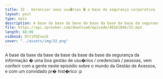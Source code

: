 ```yaml
---
title: 32 - Gerenciar seus usu�rios � a base da segurança corporativa
layout: post
type: main
description: A base da base da base da base da base da base da segurança da informação � uma boa gestáo de usu�rios / credenciais / pessoas, vem conferir com a gente neste episódio sobre o mundo da Gestáo de Acessos, e com um convidado pr� hist�rico :p
file: https://api.spreaker.com/download/episode/40161846/32.mp3
length: 60:00
videoid: DttjPQIvwiE
cover: "../assets/img/32.png"
---
```


A base da base da base da base da base da base da segurança da informação � uma boa gestáo de usu�rios / credenciais / pessoas, vem conferir com a gente neste episódio sobre o mundo da Gestáo de Acessos, e com um convidado pr� hist�rico :p